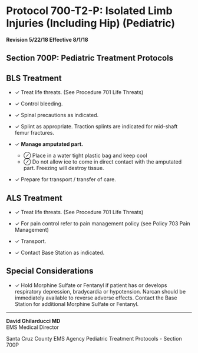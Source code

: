 # Protocol 700-T2-P: Isolated Limb Injuries (Including Hip) (Pediatric)

**Revision 5/22/18 Effective 8/1/18**

## Section 700P: Pediatric Treatment Protocols

## BLS Treatment

- ✓ Treat life threats. (See Procedure 701 Life Threats)

- ✓ Control bleeding.

- ✓ Spinal precautions as indicated.

- ✓ Splint as appropriate. Traction splints are indicated for mid-shaft femur fractures.

- ✓ **Manage amputated part.**
  - ⊘ Place in a water tight plastic bag and keep cool
  - ⊘ Do not allow ice to come in direct contact with the amputated part. Freezing will destroy tissue.

- ✓ Prepare for transport / transfer of care.

## ALS Treatment

- ✓ Treat life threats. (See Procedure 701 Life Threats)

- ✓ For pain control refer to pain management policy (see Policy 703 Pain Management)

- ✓ Transport.

- ✓ Contact Base Station as indicated.

## Special Considerations

- ✓ Hold Morphine Sulfate or Fentanyl if patient has or develops respiratory depression, bradycardia or hypotension. Narcan should be immediately available to reverse adverse effects. Contact the Base Station for additional Morphine Sulfate or Fentanyl.

---

**David Ghilarducci MD**  
EMS Medical Director

Santa Cruz County EMS Agency Pediatric Treatment Protocols - Section 700P

